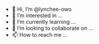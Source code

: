 - 👋 Hi, I’m @lynchee-owo
- 👀 I’m interested in ...
- 🌱 I’m currently learning ...
- 💞️ I’m looking to collaborate on ...
- 📫 How to reach me ...

<!---
lynchee-owo/lynchee-owo is a ✨ special ✨ repository because its `README.md` (this file) appears on your GitHub profile.
You can click the Preview link to take a look at your changes.
--->
